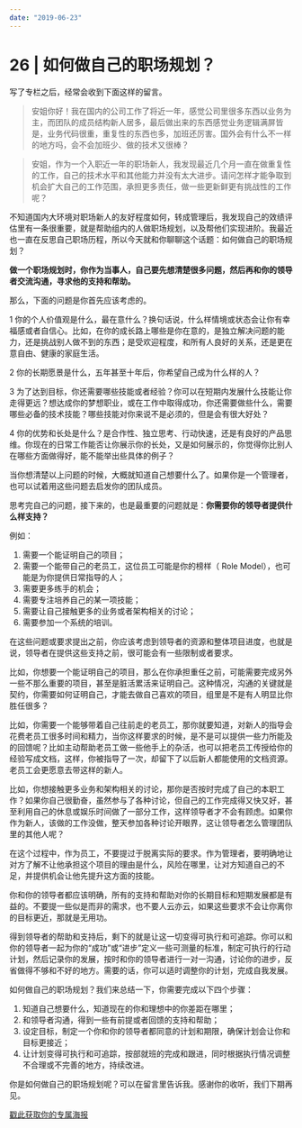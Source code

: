 ```yaml
---
date: "2019-06-23"
---  
```

      
# 26 | 如何做自己的职场规划？
写了专栏之后，经常会收到下面这样的留言。

> 安姐你好！我在国内的公司工作了将近一年，感觉公司里很多东西以业务为主，而团队的成员结构新人居多，最后做出来的东西感觉业务逻辑满屏皆是，业务代码很重，重复性的东西也多，加班还厉害。国外会有什么不一样的地方吗，会不会加班少、做的技术又很棒？

> 安姐，作为一个入职近一年的职场新人，我发现最近几个月一直在做重复性的工作，自己的技术水平和其他能力并没有太大进步。请问怎样才能争取到机会扩大自己的工作范围，承担更多责任，做一些更新鲜更有挑战性的工作呢？

不知道国内大环境对职场新人的友好程度如何，转成管理后，我发现自己的效绩评估里有一条很重要，就是帮助组内的人做职场规划，以及帮他们实现进阶。我最近也一直在反思自己职场历程，所以今天就和你聊聊这个话题：如何做自己的职场规划？

**做一个职场规划时，你作为当事人，自己要先想清楚很多问题，然后再和你的领导者交流沟通，寻求他的支持和帮助。**

那么，下面的问题是你首先应该考虑的。

1 你的个人价值观是什么，最在意什么？换句话说，什么样情境或状态会让你有幸福感或者自信心。比如，在你的成长路上哪些是你在意的，是独立解决问题的能力，还是挑战别人做不到的东西；是受欢迎程度，和所有人良好的关系，还是更在意自由、健康的家庭生活。

2 你的长期愿景是什么，五年甚至十年后，你希望自己成为什么样的人？

3 为了达到目标，你还需要哪些技能或者经验？你可以在短期内发展什么技能让你走得更远？想达成你的梦想职业，或在工作中取得成功，你还需要做些什么，需要哪些必备的技术技能？哪些技能对你来说不是必须的，但是会有很大好处？

4 你的优势和长处是什么？是合作性、独立思考、行动快速，还是有良好的产品思维。你现在的日常工作能否让你展示你的长处，又是如何展示的，你觉得你比别人在哪些方面做得好，能不能举出些具体的例子？

<!-- [[[read_end]]] -->

当你想清楚以上问题的时候，大概就知道自己想要什么了。如果你是一个管理者，也可以试着用这些问题去启发你的团队成员。

思考完自己的问题，接下来的，也是最重要的问题就是：**你需要你的领导者提供什么样支持？**

例如：

1.  需要一个能证明自己的项目；
2.  需要一个能带自己的老员工，这位员工可能是你的榜样（ Role Model），也可能是为你提供日常指导的人；
3.  需要更多练手的机会；
4.  需要专注培养自己的某一项技能；
5.  需要让自己接触更多的业务或者架构相关的讨论；
6.  需要参加一个系统的培训。

在这些问题或要求提出之前，你应该考虑到领导者的资源和整体项目进度，也就是说，领导者在提供这些支持之前，很可能会有一些限制或者要求。

比如，你想要一个能证明自己的项目，那么在你承担重任之前，可能需要完成另外一些不那么重要的项目，甚至是脏活累活来证明自己。这种情况，沟通的关键就是契约，你需要如何证明自己，才能去做自己喜欢的项目，组里是不是有人明显比你胜任很多？

比如，你需要一个能够带着自己往前走的老员工，那你就要知道，对新人的指导会花费老员工很多时间和精力，当你这样要求的时候，是不是可以提供一些力所能及的回馈呢？比如主动帮助老员工做一些他手上的杂活，也可以把老员工传授给你的经验写成文档，这样，你被指导了一次，却留下了以后新人都能使用的文档资源。老员工会更愿意去带这样的新人。

比如，你想接触更多业务和架构相关的讨论，那你是否按时完成了自己的本职工作？如果你自己很勤奋，虽然参与了各种讨论，但自己的工作完成得又快又好，甚至利用自己的休息或娱乐时间做了一部分工作，这样领导者才不会有顾虑。如果你作为新人，该做的工作没做，整天参加各种讨论开眼界，这让领导者怎么管理团队里的其他人呢？

在这个过程中，作为员工，不要提过于脱离实际的要求。作为管理者，要明确地让对方了解不让他承担这个项目的理由是什么，风险在哪里，让对方知道自己的不足，并提供机会让他先提升这方面的技能。

你和你的领导者都应该明确，所有的支持和帮助对你的长期目标和短期发展都是有益的。不要提一些似是而非的需求，也不要人云亦云，如果这些要求不会让你离你的目标更近，那就是无用功。

得到领导者的帮助和支持后，剩下的就是让这一切变得可执行和可追踪。你可以和你的领导者一起为你的“成功”或“进步”定义一些可测量的标准，制定可执行的行动计划，然后记录你的发展，按时和你的领导者进行一对一沟通，讨论你的进步，反省做得不够和不好的地方。需要的话，你可以适时调整你的计划，完成自我发展。

如何做自己的职场规划？我们来总结一下，你需要完成以下四个步骤：

1.  知道自己想要什么，知道现在的你和理想中的你差距在哪里；
2.  和领导者沟通，得到一些有前提或者回馈的支持和帮助；
3.  设定目标，制定一个你和你的领导者都同意的计划和期限，确保计划会让你和目标更接近；
4.  让计划变得可执行和可追踪，按部就班的完成和跟进，同时根据执行情况调整不合理或不完善的地方，持续改进。

你是如何做自己的职场规划呢？可以在留言里告诉我。感谢你的收听，我们下期再见。

  

[戳此获取你的专属海报](https://time.geekbang.org/activity/sale-poster?utm_source=app&utm_medium=zhuyun-article&utm_campaign=zhuyun-saleposter&utm_content=zhuyun0416)